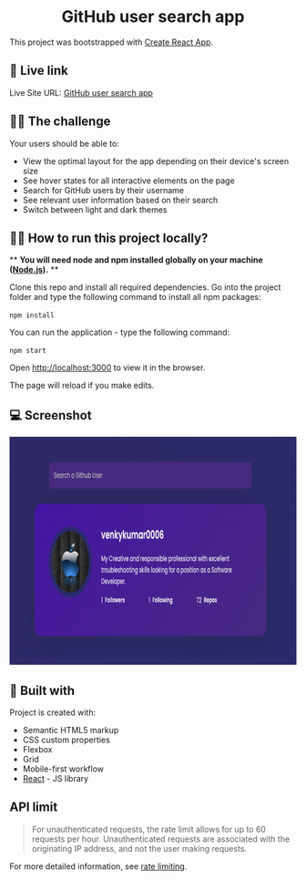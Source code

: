 <h1 align="center">GitHub user search app</h1>

This project was bootstrapped with [Create React App](https://github.com/facebook/create-react-app).

## 🔗 Live link

<p>Live Site URL: <a href="https://hj6xc2.csb.app/">GitHub user search app</a></p>

## 👨‍💼 The challenge

Your users should be able to:

- View the optimal layout for the app depending on their device's screen size
- See hover states for all interactive elements on the page
- Search for GitHub users by their username
- See relevant user information based on their search
- Switch between light and dark themes

## 🏃‍♀️ How to run this project locally?
** **You will need node and npm installed globally on your machine ([Node.js](https://nodejs.org/en/)).** **

Clone this repo and install all required dependencies. Go into the project folder and type the following command to install all npm packages:

`npm install`

You can run the application - type the following command:

`npm start`

Open [http://localhost:3000](http://localhost:3000) to view it in the browser.

The page will reload if you make edits.

## 💻 Screenshot


<p align="center">
<img height="400px" src="Screenshot.png" />
</p>



## 🔨 Built with

Project is created with:

- Semantic HTML5 markup
- CSS custom properties
- Flexbox
- Grid
- Mobile-first workflow
- [React](https://reactjs.org/) - JS library

## API limit

> For unauthenticated requests, the rate limit allows for up to 60 requests per hour. Unauthenticated requests are associated with the originating IP address, and not the user making requests.

For more detailed information, see [rate limiting](https://docs.github.com/en/rest/overview/resources-in-the-rest-api#rate-limiting).
